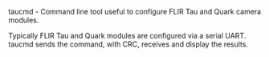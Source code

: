 taucmd - Command line tool useful to configure FLIR Tau and Quark camera modules.

Typically FLIR Tau and Quark modules are configured via a serial UART.  taucmd sends the command, with CRC, receives and display the results.


